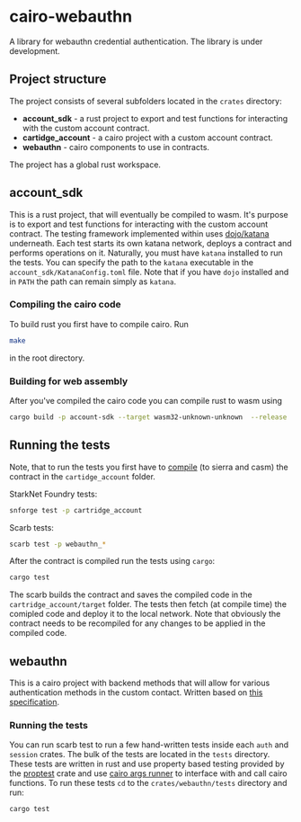 # cairo-webauthn

A library for webauthn credential authentication.
The library is under development.

## Project structure
The project consists of several subfolders located in the ```crates``` directory:

- **account_sdk** - a rust project to export and test functions for interacting with the custom account contract.
- **cartidge_account** - a cairo project with a custom account contract.
- **webauthn** - cairo components to use in contracts.

The project has a global rust workspace.

## account_sdk

This is a rust project, that will eventually be compiled to wasm. It's purpose is to export and test functions for interacting with the custom account contract. The testing framework implemented within uses [dojo/katana](https://github.com/dojoengine/dojo) underneath. Each test starts its own katana network, deploys a contract and performs operations on it. Naturally, you must have `katana` installed to run the tests. You can specify the path to the `katana` executable in the `account_sdk/KatanaConfig.toml` file. Note that if you have `dojo` installed and in `PATH` the path can remain simply as `katana`.


### Compiling the cairo code

To build rust you first have to compile cairo. Run

```bash
make
```

in the root directory.

### Building for web assembly

After you've compiled the cairo code you can compile rust to wasm using

```bash
cargo build -p account-sdk --target wasm32-unknown-unknown  --release
```

## Running the tests

Note, that to run the tests you first have to [compile](#compiling-the-cairo-code) (to sierra and casm) the contract in the `cartidge_account` folder.

StarkNet Foundry tests:

```bash
snforge test -p cartridge_account
```

Scarb tests:

```bash
scarb test -p webauthn_*
```

After the contract is compiled run the tests using `cargo`:

```bash
cargo test
```

The scarb builds the contract and saves the compiled code in the `cartridge_account/target` folder. The tests then fetch (at compile time) the comipled code and deploy it to the local network. Note that obviously the contract needs to be recompiled for any changes to be applied in the compiled code.

## webauthn

This is a cairo project with backend methods that will allow for various authentication methods in the custom contact.
Written based on [this specification](https://www.w3.org/TR/webauthn/).

### Running the tests

You can run scarb test to run a few hand-written tests inside each ```auth``` and ```session``` crates. The bulk of the tests are located in the ```tests``` directory. These tests are written in rust and use property based testing provided by the [proptest](https://docs.rs/proptest/latest/proptest/) crate and use [cairo args runner](https://github.com/neotheprogramist/cairo-args-runner) to interface with and call cairo functions. To run these tests ```cd``` to the ```crates/webauthn/tests``` directory and run:
```bash
cargo test
```
